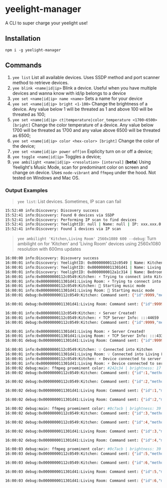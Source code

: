 # yeelight-manager

A CLI to super charge your yeelight use!

## Installation

`npm i -g yeelight-manager`

## Commands


1. `yee list` List all available devices. Uses SSDP method and port scanner method to retrieve devices.
2. `yee blink <name|id|ip>` Blink a device. Useful when you have multiple devices and wanna know with id/ip belongs to a device
3. `yee set <name|id|ip> name <name>` Sets a name for your device
4. `yee set <name|id|ip> bright <1-100>` Change the brightness of a device. Any value below 1 will be threated as 1 and above 100 will be threated as 100;
5. `yee set <name|id|ip> ct|temperature|color_temperature <1700~6500> [bright]` Change the color temperature of a device. Any value below 1700 will be threated as 1700 and any value above 6500 will be threated as 6500;
6. `yee set <name|id|ip> color <hex-color> [bright]` Change the color of the device;
7. `yee set <name|id|ip> power off|on` Explicity turn on or off a device;
8. `yee toggle <name|id|ip>` Toggles a device;
9. `yee ambilight <name|id|ip> <resolution> [interval]` (**beta**) Using Yeelight's Music Mode, scan for predominant color on screen and change on device. Uses `node-vibrant` and `ffmpeg` under the hood. Not tested on Windows and Mac OS.

### Output Examples
> `yee list`: List devices. Sometimes, IP scan can fail
```sh
15:52:40 info:Discovery: Discovery success
15:52:41 info:Discovery: Found 0 devices via SSDP
15:52:41 info:Discovery: Performing IP scan to find devices
15:52:41 info:Discovery: YeelightID: null | Name: null | IP: xxx.xxx.0.191:55443
15:52:41 info:Discovery: Found 1 devices via IP scan
```
> `yee ambilight 'Kitchen,Living Room' 2560x1080 600 --debug`: Turn ambilight on for 'Kitchen' and 'Living Room' devices using 2560x1080 resolution with 600ms updates
```sh
16:00:00 info:Discovery: Discovery success
16:00:01 info:Discovery: YeelightID: 0x00000000112c0549 | Name: Kitchen | IP: xxx.xxx.0.199:55443
16:00:01 info:Discovery: YeelightID: 0x0000000011301d41 | Name: Living Room | IP: xxx.xxx.0.107:55443
16:00:01 info:Discovery: YeelightID: 0x0000000012a1c314 | Name: Bedroom | IP: xxx.xxx.0.191:55443
16:00:01 info:0x00000000112c0549:Kitchen: ⚡ Trying to connect into Kitchen in xxx.xxx.0.199:55443
16:00:01 info:0x0000000011301d41:Living Room: ⚡ Trying to connect into Living Room in xxx.xxx.0.107:55443
16:00:01 info:0x00000000112c0549:Kitchen: 📀 Starting music mode
16:00:01 info:0x0000000011301d41:Living Room: 📀 Starting music mode
16:00:01 debug:0x00000000112c0549:Kitchen: Command sent: {"id":9999,"method":"set_power","params":["on","smooth",300]}

16:00:01 debug:0x0000000011301d41:Living Room: Command sent: {"id":9999,"method":"set_power","params":["on","smooth",300]}

16:00:01 info:0x00000000112c0549:Kitchen: ⚡ Server Created!
16:00:01 info:0x00000000112c0549:Kitchen: ⚡ TCP Server Info: :::44659
16:00:01 debug:0x00000000112c0549:Kitchen: Command sent: {"id":9999,"method":"set_music","params":[1,"xxx.xxx.0.167",44659]}

16:00:01 info:0x0000000011301d41:Living Room: ⚡ Server Created!
16:00:01 info:0x0000000011301d41:Living Room: ⚡ TCP Server Info: :::43379
16:00:01 debug:0x0000000011301d41:Living Room: Command sent: {"id":9999,"method":"set_music","params":[1,"xxx.xxx.0.167",43379]}

16:00:01 info:0x00000000112c0549:Kitchen: 💡 Connected into Kitchen
16:00:01 info:0x0000000011301d41:Living Room: 💡 Connected into Living Room
16:00:01 info:0x00000000112c0549:Kitchen: ⚡ Device connected to server
16:00:01 info:0x0000000011301d41:Living Room: ⚡ Device connected to server
16:00:02 debug:main: ffmpeg proeminent color: #242c34 | brightness: 17
16:00:02 debug:0x00000000112c0549:Kitchen: Command sent: {"id":1,"method":"set_bright","params":[17,"smooth",600]}

16:00:02 debug:0x00000000112c0549:Kitchen: Command sent: {"id":2,"method":"set_rgb","params":[2370612,"smooth",600]}

16:00:02 debug:0x0000000011301d41:Living Room: Command sent: {"id":1,"method":"set_bright","params":[17,"smooth",600]}

16:00:02 debug:0x0000000011301d41:Living Room: Command sent: {"id":2,"method":"set_rgb","params":[2370612,"smooth",600]}

16:00:02 debug:main: ffmpeg proeminent color: #0c7acb | brightness: 39
16:00:02 debug:0x00000000112c0549:Kitchen: Command sent: {"id":3,"method":"set_bright","params":[39,"smooth",600]}

16:00:02 debug:0x00000000112c0549:Kitchen: Command sent: {"id":4,"method":"set_rgb","params":[817867,"smooth",600]}

16:00:02 debug:0x0000000011301d41:Living Room: Command sent: {"id":3,"method":"set_bright","params":[39,"smooth",600]}

16:00:02 debug:0x0000000011301d41:Living Room: Command sent: {"id":4,"method":"set_rgb","params":[817867,"smooth",600]}

16:00:03 debug:main: ffmpeg proeminent color: #0c7acb | brightness: 39
16:00:03 debug:0x00000000112c0549:Kitchen: Command sent: {"id":5,"method":"set_bright","params":[39,"smooth",600]}

16:00:03 debug:0x00000000112c0549:Kitchen: Command sent: {"id":6,"method":"set_rgb","params":[817867,"smooth",600]}

16:00:03 debug:0x0000000011301d41:Living Room: Command sent: {"id":5,"method":"set_bright","params":[39,"smooth",600]}

16:00:03 debug:0x0000000011301d41:Living Room: Command sent: {"id":6,"method":"set_rgb","params":[817867,"smooth",600]}
```
